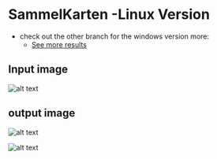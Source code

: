 # SammelKarten -Linux Version
* check out the other branch for the windows version
more:
    * <a href="https://x0x0x0me.netlify.app/sammelkarten">See more results</a>

## Input image
![alt text](https://x0x0x0me.netlify.app/static/media/in.dd498c0e445738d7b27b.bmp)

## output image 
![alt text](https://x0x0x0me.netlify.app/static/media/7.e837ef6ab5b20689e16f.png)

![alt text](https://x0x0x0me.netlify.app/static/media/1.182c5db818598749ceda.png)
